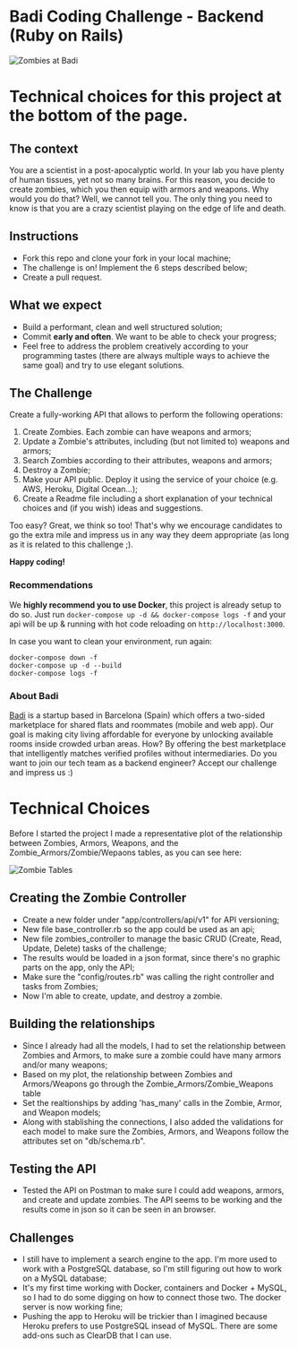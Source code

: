 # Badi Coding Challenge - Backend (Ruby on Rails)
![Zombies at Badi](https://user-images.githubusercontent.com/4199523/33260366-e54216aa-d35f-11e7-8442-8d9e1cd67d88.jpg)

# Technical choices for this project at the bottom of the page.

## The context
You are a scientist in a post-apocalyptic world. In your lab you have plenty of human tissues, yet not so many brains. For this reason, you decide to create zombies, which you then equip with armors and weapons. Why would you do that? Well, we cannot tell you. The only thing you need to know is that you are a crazy scientist playing on the edge of life and death.

## Instructions

* Fork this repo and clone your fork in your local machine;
* The challenge is on! Implement the 6 steps described below;
* Create a pull request.

## What we expect
* Build a performant, clean and well structured solution;
* Commit **early and often**. We want to be able to check your progress;
* Feel free to address the problem creatively according to your programming tastes (there are always multiple ways to achieve the same goal) and try to use elegant solutions.

## The Challenge

Create a fully-working API that allows to perform the following operations:

1. Create Zombies. Each zombie can have weapons and armors;
2. Update a Zombie's attributes, including (but not limited to) weapons and armors;
4. Search Zombies according to their attributes, weapons and armors;
3. Destroy a Zombie;
5. Make your API public. Deploy it using the service of your choice (e.g. AWS, Heroku, Digital Ocean...);
6. Create a Readme file including a short explanation of your technical choices and (if you wish) ideas and suggestions.

Too easy? Great, we think so too!
That's why we encourage candidates to go the extra mile and impress us in any way they deem appropriate (as long as it is related to this challenge ;).

**Happy coding!**

### Recommendations
We **highly recommend you to use Docker**, this project is already setup to do so.
Just run `docker-compose up -d && docker-compose logs -f` and your api will be up & running with hot code reloading on `http://localhost:3000`.

In case you want to clean your environment, run again:

```
docker-compose down -f
docker-compose up -d --build
docker-compose logs -f
```

### About Badi
[Badi](https://www.crunchbase.com/organization/badi) is a startup based in Barcelona (Spain) which offers a two-sided marketplace for shared flats and roommates (mobile and web app).
Our goal is making city living affordable for everyone by unlocking available rooms inside crowded urban areas. How? By offering the best marketplace that intelligently matches verified profiles without intermediaries.
Do you want to join our tech team as a backend engineer? Accept our challenge and impress us :)


# Technical Choices

Before I started the project I made a representative plot of the relationship between Zombies, Armors, Weapons, and the Zombie_Armors/Zombie/Wepaons tables, as you can see here:

![Zombie Tables](https://user-images.githubusercontent.com/4387474/33916155-bb7aca34-dfa7-11e7-955d-f128b80c2e65.png)

## Creating the Zombie Controller

* Create a new folder under "app/controllers/api/v1" for API versioning;
* New file base_controller.rb so the app could be used as an api;
* New file zombies_controller to manage the basic CRUD (Create, Read, Update, Delete) tasks of the challenge;
* The results would be loaded in a json format, since there's no graphic parts on the app, only the API;
* Make sure the "config/routes.rb" was calling the right controller and tasks from Zombies;
* Now I'm able to create, update, and destroy a zombie.

## Building the relationships

* Since I already had all the models, I had to set the relationship between Zombies and Armors, to make sure a zombie could have many armors and/or many weapons;
* Based on my plot, the relationship between Zombies and Armors/Weapons go through the Zombie_Armors/Zombie_Weapons table
* Set the realtionships by adding 'has_many' calls in the Zombie, Armor, and Weapon models;
* Along with stablishing the connections, I also added the validations for each model to make sure the Zombies, Armors, and Weapons follow the attributes set on "db/schema.rb".

## Testing the API
* Tested the API on Postman to make sure I could add weapons, armors, and create and update zombies. The API seems to be working and the results come in json so it can be seen in an browser.

## Challenges
* I still have to implement a search engine to the app. I'm more used to work with a PostgreSQL database, so I'm still figuring out how to work on a MySQL database;
* It's my first time working with Docker, containers and Docker + MySQL, so I had to do some digging on how to connect those two. The docker server is now working fine;
* Pushing the app to Heroku will be trickier than I imagined because Heroku prefers to use PostgreSQL insead of MySQL. There are some add-ons such as ClearDB that I can use.

